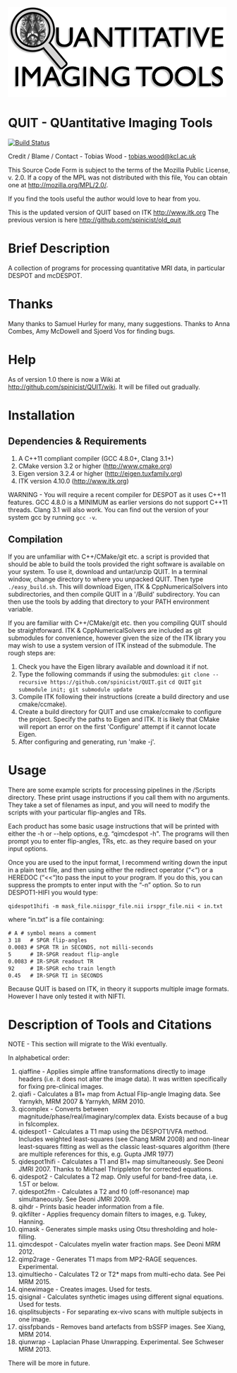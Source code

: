 ![Logo](Docs/logo.png)

# QUIT - QUantitative Imaging Tools #

[![Build Status](https://travis-ci.org/spinicist/QUIT.svg?branch=modules)](https://travis-ci.org/spinicist/QUIT)

Credit / Blame / Contact - Tobias Wood - tobias.wood@kcl.ac.uk

This Source Code Form is subject to the terms of the Mozilla Public
License, v. 2.0. If a copy of the MPL was not distributed with this
file, You can obtain one at http://mozilla.org/MPL/2.0/.
 
If you find the tools useful the author would love to hear from you.

This is the updated version of QUIT based on ITK http://www.itk.org
The previous version is here http://github.com/spinicist/old_quit

# Brief Description #

A collection of programs for processing quantitative MRI data, in particular
DESPOT and mcDESPOT.

# Thanks #

Many thanks to Samuel Hurley for many, many suggestions.
Thanks to Anna Combes, Amy McDowell and Sjoerd Vos for finding bugs.

# Help #

As of version 1.0 there is now a Wiki at http://github.com/spinicist/QUIT/wiki.
It will be filled out gradually.

# Installation #

## Dependencies & Requirements ##

1. A C++11 compliant compiler (GCC 4.8.0+, Clang 3.1+)
2. CMake version 3.2 or higher (http://www.cmake.org)
3. Eigen version 3.2.4 or higher (http://eigen.tuxfamily.org)
4. ITK version 4.10.0 (http://www.itk.org)

WARNING - You will require a recent compiler for DESPOT as it uses C++11
features. GCC 4.8.0 is a MINIMUM as earlier versions do not support C++11
threads. Clang 3.1 will also work. You can find out the version of your
system gcc by running `gcc -v`.

## Compilation ##

If you are unfamiliar with C++/CMake/git etc. a script is provided that should
be able to build the tools provided the right software is available on your 
system. To use it, download and untar/unzip QUIT. In a terminal window, change
directory to where you unpacked QUIT. Then type `./easy_build.sh`. This will
download Eigen, ITK & CppNumericalSolvers into subdirectories, and then compile
QUIT in a '/Build' subdirectory. You can then use the tools by adding that
directory to your PATH environment variable.

If you are familiar with C++/CMake/git etc. then you compiling QUIT should be
straightforward. ITK & CppNumericalSolvers are included as git submodules for
convenience, however given the size of the ITK library you may wish to use a
system version of ITK instead of the submodule. The rough steps are:

1. Check you have the Eigen library available and download it if not.
2. Type the following commands if using the submodules: 
`git clone --recursive https://github.com/spinicist/QUIT.git`
`cd QUIT`
`git submodule init; git submodule update`
3. Compile ITK following their instructions (create a build directory and use
cmake/ccmake).
4. Create a build directory for QUIT and use cmake/ccmake to configure the
project. Specify the paths to Eigen and ITK. It is likely that CMake will
report an error on the first 'Configure' attempt if it cannot locate Eigen.
5. After configuring and generating, run 'make -j'.

# Usage #

There are some example scripts for processing pipelines in the /Scripts
directory. These print usage instructions if you call them with no arguments.
They take a set of filenames as input, and you will need to modify the scripts
with your particular flip-angles and TRs.

Each product has some basic usage instructions that will be printed with either
the -h or --help options, e.g. “qimcdespot -h". The programs will then prompt you
to enter flip-angles, TRs, etc. as they require based on your input options.

Once you are used to the input format, I recommend writing down the input in a
plain text file, and then using either the redirect operator (“<“) or a HEREDOC
(“<<“)to pass the input to your program. If you do this, you can suppress the
prompts to enter input with the “-n” option. So to run DESPOT1-HIFI you would
type:

	qidespot1hifi -m mask_file.niispgr_file.nii irspgr_file.nii < in.txt

where “in.txt” is a file containing:

	# A # symbol means a comment
	3 18   # SPGR flip-angles
	0.0083 # SPGR TR in SECONDS, not milli-seconds
	5      # IR-SPGR readout flip-angle
	0.0083 # IR-SPGR readout TR
	92     # IR-SPGR echo train length
	0.45   # IR-SPGR TI in SECONDS

Because QUIT is based on ITK, in theory it supports multiple image formats.
However I have only tested it with NIFTI.

# Description of Tools and Citations #

NOTE - This section will migrate to the Wiki eventually.

In alphabetical order:

1. qiaffine - Applies simple affine transformations directly to image headers (i.e. it does not alter the image data). It was written specifically for fixing pre-clinical images.
2. qiafi - Calculates a B1+ map from Actual Flip-angle Imaging data. See Yarnykh, MRM 2007 & Yarnykh, MRM 2010.
3. qicomplex - Converts between magnitude/phase/real/imaginary/complex data. Exists because of a bug in fslcomplex.
4. qidespot1 - Calculates a T1 map using the DESPOT1/VFA method. Includes weighted least-squares (see Chang MRM 2008) and non-linear least-squares fitting as well as the classic least-squares algorithm (there are multiple references for this, e.g. Gupta JMR 1977)
5. qidespot1hifi - Calculates a T1 and B1+ map simultaneously. See Deoni JMRI 2007. Thanks to Michael Thrippleton for corrected equations.
6. qidespot2 - Calculates a T2 map. Only useful for band-free data, i.e. 1.5T or below.
7. qidespot2fm - Calculates a T2 and f0 (off-resonance) map simultaneously. See Deoni JMRI 2009.
8. qihdr - Prints basic header information from a file.
9. qikfilter - Applies frequency domain filters to images, e.g. Tukey, Hanning.
10. qimask - Generates simple masks using Otsu thresholding and hole-filling.
11. qimcdespot - Calculates myelin water fraction maps. See Deoni MRM 2012.
12. qimp2rage - Generates T1 maps from MP2-RAGE sequences. Experimental.
13. qimultiecho - Calculates T2 or T2* maps from multi-echo data. See Pei MRM 2015.
14. qinewimage - Creates images. Used for tests.
15. qisignal - Calculates synthetic images using different signal equations. Used for tests.
16. qisplitsubjects - For separating ex-vivo scans with multiple subjects in one image.
17. qissfpbands - Removes band artefacts from bSSFP images. See Xiang, MRM 2014.
18. qiunwrap - Laplacian Phase Unwrapping. Experimental. See Schweser MRM 2013.

There will be more in future.
